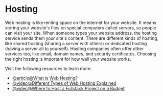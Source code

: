 # Hosting

Web hosting is like renting space on the internet for your website. It means storing your website's files on special computers called servers, so people can visit your site. When someone types your website address, the hosting service sends them your site's content. There are different kinds of hosting, like shared hosting (sharing a server with others) or dedicated hosting (having a server all to yourself). Hosting companies often offer other services too, like email, domain names, and security certificates. Choosing the right hosting is important for how well your website works.

Visit the following resources to learn more:

- [@article@What is Web Hosting?](https://www.namecheap.com/hosting/what-is-web-hosting-definition/)
- [@video@Different Types of Web Hosting Explained](https://www.youtube.com/watch?v=AXVZYzw8geg)
- [@video@Where to Host a Fullstack Project on a Budget](https://www.youtube.com/watch?v=Kx_1NYYJS7Q)
